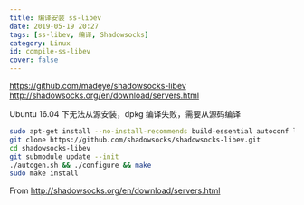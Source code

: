 ```yaml
---
title: 编译安装 ss-libev
date: 2019-05-19 20:27
tags: [ss-libev, 编译, Shadowsocks]
category: Linux
id: compile-ss-libev
cover: false
---
```


<https://github.com/madeye/shadowsocks-libev>
<http://shadowsocks.org/en/download/servers.html>

Ubuntu 16.04 下无法从源安装，dpkg 编译失败，需要从源码编译

``` bash
sudo apt-get install --no-install-recommends build-essential autoconf libtool libssl-dev gawk debhelper dh-systemd init-system-helpers pkg-config asciidoc xmlto apg libpcre3-dev zlib1g-dev libev-dev libudns-dev libsodium-dev libmbedtls-dev libc-ares-dev automake
git clone https://github.com/shadowsocks/shadowsocks-libev.git
cd shadowsocks-libev
git submodule update --init
./autogen.sh && ./configure && make
sudo make install
```

From <http://shadowsocks.org/en/download/servers.html>